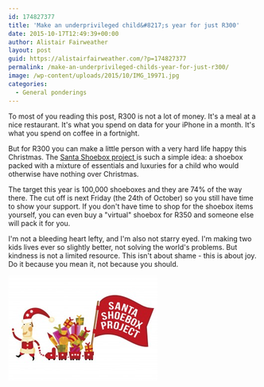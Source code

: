 ```yaml
---
id: 174827377
title: 'Make an underprivileged child&#8217;s year for just R300'
date: 2015-10-17T12:49:39+00:00
author: Alistair Fairweather
layout: post
guid: https://alistairfairweather.com/?p=174827377
permalink: /make-an-underprivileged-childs-year-for-just-r300/
image: /wp-content/uploads/2015/10/IMG_19971.jpg
categories:
  - General ponderings
---
```

To most of you reading this post, R300 is not a lot of money. It's a meal at a nice restaurant. It's what you spend on data for your iPhone in a month. It's what you spend on coffee in a fortnight.

But for R300 you can make a little person with a very hard life happy this Christmas. The <a href="http://www.santashoebox.co.za/pledge-a-shoebox/">Santa Shoebox project </a>is such a simple idea: a shoebox packed with a mixture of essentials and luxuries for a child who would otherwise have nothing over Christmas.

The target this year is 100,000 shoeboxes and they are 74% of the way there. The cut off is next Friday (the 24th of October) so you still have time to show your support. If you don't have time to shop for the shoebox items yourself, you can even buy a "virtual" shoebox for R350 and someone else will pack it for you.

I'm not a bleeding heart lefty, and I'm also not starry eyed. I'm making two kids lives ever so slightly better, not solving the world's problems. But kindness is not a limited resource. This isn't about shame - this is about joy. Do it because you mean it, not because you should.

<img class="alignleft size-medium wp-image-174827382" src="/assets/uploads/2015/10/santa-shoebox-logo-3-300x212.jpg" alt="Santa Shoebox" width="300" height="212" />